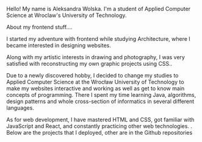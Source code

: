 Hello!
My name is Aleksandra Wolska. I'm a student of Applied Computer Science at Wroclaw's University of Technology.

About my frontend stuff....

I started my adventure with frontend while studying Architecture, where I became interested in designing websites.

Along with my artistic interests in drawing and photography, I was very satisfied with reconstructing my own graphic projects using CSS..

Due to a newly discovered hobby, I decided to change my studies to Applied Computer Science at the Wrocław University of Technology to make my websites interactive and working as well as get to know main concepts of programming. There I spent my time learning Java, algorithms, design patterns and whole cross-section of informatics in several different languages.

As for web development, I have mastered HTML and CSS, got familiar with JavaScript and React, and constantly practicing other web technologies. . Below are the projects that I deployed, other are in the Github repositories
